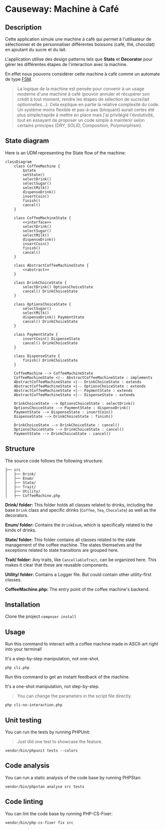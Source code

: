 # Causeway: Machine à Café

## Description

Cette application simule une machine à café qui permet à l'utilisateur de sélectionner et de personnaliser différentes boissons (café, thé, chocolat) en ajoutant du sucre et du lait.

L'application utilise des design patterns tels que **State** et **Decorator** pour gérer les différentes étapes de l'interaction avec la machine.

En effet nous pouvons considérer cette machine à café comme un automate de type [FSM](https://en.wikipedia.org/wiki/Finite-state_machine).

> La logique de la machine est pensée pour convenir à un usage moderne d'une machine à café (pouvoir annuler et récupérer son crédit à tout moment, rendre les étapes de sélection de sucre/lait optionnelles...).
> Cela explique en partie la relative complexité du code.
> Un système moins flexible et pas-à-pas (bloquant) aurait certes été plus simple/rapide à mettre en place mais j'ai privilégié l'évolutivité, tout en essayant de proposer un code simple à maintenir selon certains principes (DRY, SOLID, Composition, Polymorphism).

## State diagram

Here is an UDM representing the State flow of the machine:

```mermaid
classDiagram
    class CoffeeMachine {
        $state
        setState()
        selectDrink()
        selectSugar()
        selectMilk()
        dispenseDrink()
        insertCoin()
        finish()
        cancel()
    }

    class CoffeeMachineState {
        <<interface>>
        selectDrink()
        selectSugar()
        selectMilk()
        dispenseDrink()
        insertCoin()
        finish()
        cancel()
    }

    class AbstractCoffeeMachineState {
        <<abstract>>
    }

    class DrinkChoiceState {
        selectDrink() OptionsChoiceState
        cancel() DrinkChoiceState
    }

    class OptionsChoiceState {
        selectSugar()
        selectMilk()
        dispenseDrink() PaymentState
        cancel() DrinkChoiceState
    }

    class PaymentState {
        insertCoin() DispenseState
        cancel() DrinkChoiceState
    }

    class DispenseState {
        finish() DrinkChoiceState
    }

    CoffeeMachine --> CoffeeMachineState
    CoffeeMachineState <|-- AbstractCoffeeMachineState : implements
    AbstractCoffeeMachineState <|-- DrinkChoiceState : extends
    AbstractCoffeeMachineState <|-- OptionsChoiceState : extends
    AbstractCoffeeMachineState <|-- PaymentState : extends
    AbstractCoffeeMachineState <|-- DispenseState : extends

    DrinkChoiceState --> OptionsChoiceState : selectDrink()
    OptionsChoiceState --> PaymentState : dispenseDrink()
    PaymentState --> DispenseState : insertCoin()
    DispenseState --> DrinkChoiceState : finish()

    DrinkChoiceState --> DrinkChoiceState : cancel()
    OptionsChoiceState --> DrinkChoiceState : cancel()
    PaymentState --> DrinkChoiceState : cancel()
```

## Structure

The source code follows the following structure:

```shell
├── src
│   ├── Drink/
│   ├── Enum/
│   ├── State/
│   ├── Trait/
│   ├── Utility/
│   ├── CoffeeMachine.php
```

**Drink/ folder:** This folder holds all classes related to drinks, including the base `Drink` class and specific drinks (`Coffee`, `Tea`, `Chocolate`) as well as the decorators.

**Enum/ folder:** Contains the `DrinkEnum`, which is specifically related to the kinds of drinks.

**State/ folder:** This folder contains all classes related to the state management of the coffee machine. The states themselves and the exceptions related to state transitions are grouped here.

**Trait/ folder:** Any traits, like `CancellableTrait`, can be organized here. This makes it clear that these are reusable components.

**Utility/ folder:** Contains a Logger file. But could contain other utility-first classes.

**CoffeeMachine.php:** The entry point of the coffee machine's backend.

## Installation

Clone the project
`composer install`

## Usage

Run this command to interact with a coffee machine made in ASCII-art right into your terminal!

It's a step-by-step manipulation, not one-shot.

```shell
php cli.php
```

Run this command to get an instant feedback of the machine.

It's a one-shot manipulation, not step-by-step.

> You can change the parameters in the script file directly.

```shell
php cli-no-interaction.php
```

## Unit testing

You can run the tests by running PHPUnit:

> Just did one test to showcase the feature.

```shell
vendor/bin/phpunit tests --colors
```

## Code analysis

You can run a static analysis of the code base by running PHPStan:

```shell
vendor/bin/phpstan analyse src tests
```

## Code linting

You can lint the code base by running PHP-CS-Fixer:

```shell
vendor/bin/php-cs-fixer fix src
```
